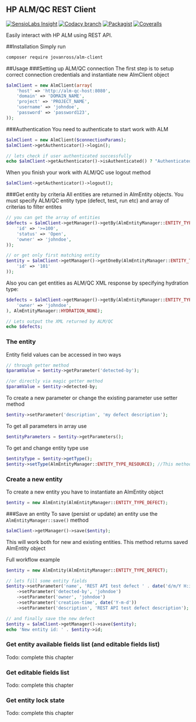 ## HP ALM/QC REST Client   

[![SensioLabs Insight](https://img.shields.io/sensiolabs/i/03787473-bf91-4436-9173-5c395cea50d3.svg)](https://insight.sensiolabs.com/projects/03787473-bf91-4436-9173-5c395cea50d3)
[![Codacy branch](https://img.shields.io/codacy/1c4d056c8029418b8ffaf377994e96ce/master.svg)](https://www.codacy.com/app/stepan-sib/alm-client)
[![Packagist](https://img.shields.io/packagist/v/jovanross/alm-client.svg)](https://packagist.org/packages/jovanross/alm-client)
[![Coveralls](https://img.shields.io/coveralls/jovanross/alm-client.svg)](https://coveralls.io/github/jovanross/alm-client)

Easily interact with HP ALM using REST API. 

##Installation
Simply run
```bash
composer require jovanross/alm-client
```

##Usage
###Setting up ALM/QC connection
The first step is to setup correct connection credentials and instantiate new AlmClient object
```php
$almClient = new AlmClient(array(
    'host' => 'http://alm-qc-host:8080',
    'domain' => 'DOMAIN_NAME',
    'project' => 'PROJECT_NAME',
    'username' => 'johndoe',
    'password' => 'password123',
));
```

###Authentication
You need to authenticate to start work with ALM
```php
$almClient = new AlmClient($connectionParams);
$almClient->getAuthenticator()->login();

// lets check if user authenticated successfully
echo $almClient->getAuthenticator()->isAuthenticated() ? "Authenticated" : "Not authenticated";
```

When you finish your work with ALM/QC use logout method
```php
$almClient->getAuthenticator()->logout();
```

###Get entity by criteria
All entities are returned in AlmEntity objects. You must specify ALM/QC entity type (defect, test, run etc) and array of criterias to filter entites
```php
// you can get the array of entities
$defects = $almClient->getManager()->getBy(AlmEntityManager::ENTITY_TYPE_DEFECT, array(
    'id' => '>=100',
    'status' => 'Open',
    'owner' => 'johndoe',
));

// or get only first matching entity
$entity = $almClient->getManager()->getOneBy(AlmEntityManager::ENTITY_TYPE_DEFECT, array(
    'id' => '101'
));
```
Also you can get entities as ALM/QC XML response by specifying hydration type:
```php
$defects = $almClient->getManager()->getBy(AlmEntityManager::ENTITY_TYPE_DEFECT, array(
    'owner' => 'johndoe',
), AlmEntityManager::HYDRATION_NONE);

// Lets output the XML returned by ALM/QC
echo $defects;
```

### The entity
Entity field values can be accessed in two ways
```php
// through getter method
$paramValue = $entity->getParameter('detected-by');

//or directly via magic getter method 
$paramValue = $entity->detected-by;
```

To create a new parameter or change the existing parameter use setter method 
```php
$entity->setParameter('description', 'my defect description');
```

To get all parameters in array use 
```php
$entityParameters = $entity->getParameters();
```

To get and change entity type use
```php
$entityType = $entity->getType();
$entity->setType(AlmEntityManager::ENTITY_TYPE_RESOURCE); //This method also called in AlmEntity::__construct
```

### Create a new entity
To create a new entity you have to instantiate an AlmEntity object
```php
$entity = new AlmEntity(AlmEntityManager::ENTITY_TYPE_DEFECT);
```

###Save an entity
To save (persist or update) an entity use the `AlmEntityManager::save()` method
```php
$almClient->getManager()->save($entity);
```
This will work both for new and existing entities. This method returns saved AlmEntity object

Full workflow example
```php
$entity = new AlmEntity(AlmEntityManager::ENTITY_TYPE_DEFECT);

// lets fill some entity fields
$entity->setParameter('name', 'REST API test defect ' . date('d/m/Y H:i:s'))
    ->setParameter('detected-by', 'johndoe')
    ->setParameter('owner', 'johndoe')
    ->setParameter('creation-time', date('Y-m-d'))
    ->setParameter('description', 'REST API test defect description');

// and finally save the new defect
$entity = $almClient->getManager()->save($entity);
echo 'New entity id: ' . $entity->id;
```

### Get entity available fields list (and editable fields list)
Todo: complete this chapter

### Get editable fields list
Todo: complete this chapter

### Get entity lock state
Todo: complete this chapter
